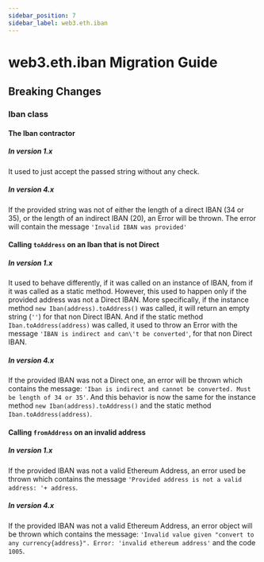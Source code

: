 ```yaml
---
sidebar_position: 7
sidebar_label: web3.eth.iban
---
```


# web3.eth.iban Migration Guide

## Breaking Changes

### Iban class

#### The Iban contractor

##### In version 1.x

It used to just accept the passed string without any check.

##### In version 4.x

If the provided string was not of either the length of a direct IBAN (34 or 35), or the length of an indirect IBAN (20), an Error will be thrown. The error will contain the message `'Invalid IBAN was provided'`

#### Calling `toAddress` on an Iban that is not Direct

##### In version 1.x

It used to behave differently, if it was called on an instance of IBAN, from if it was called as a static method. However, this used to happen only if the provided address was not a Direct IBAN. More specifically, if the instance method `new Iban(address).toAddress()` was called, it will return an empty string (`''`) for that non Direct IBAN. And if the static method `Iban.toAddress(address)` was called, it used to throw an Error with the message `'IBAN is indirect and can\'t be converted'`, for that non Direct IBAN.

##### In version 4.x

If the provided IBAN was not a Direct one, an error will be thrown which contains the message: `'Iban is indirect and cannot be converted. Must be length of 34 or 35'`. And this behavior is now the same for the instance method `new Iban(address).toAddress()` and the static method `Iban.toAddress(address)`.

#### Calling `fromAddress` on an invalid address

##### In version 1.x

If the provided IBAN was not a valid Ethereum Address, an error used be thrown which contains the message `'Provided address is not a valid address: '+ address`.

##### In version 4.x

If the provided IBAN was not a valid Ethereum Address, an error object will be thrown which contains the message: `'Invalid value given "convert to any currency{address}". Error: 'invalid ethereum address'` and the code `1005`.
